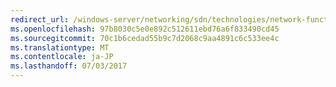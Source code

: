 ```yaml
---
redirect_url: /windows-server/networking/sdn/technologies/network-function-virtualization/software-load-balancing-for-sdn
ms.openlocfilehash: 97b8030c5e0e892c512611ebd76a6f833490cd45
ms.sourcegitcommit: 70c1b6cedad55b9c7d2068c9aa4891c6c533ee4c
ms.translationtype: MT
ms.contentlocale: ja-JP
ms.lasthandoff: 07/03/2017
---
```

